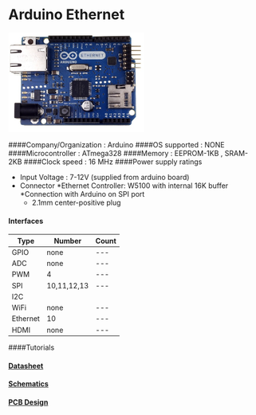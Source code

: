 # Arduino Ethernet
<img src="ArduinoEthernetFront450px.jpg" height="200" >


####Company/Organization : Arduino
####OS supported : NONE
####Microcontroller : ATmega328
####Memory : EEPROM-1KB , SRAM-2KB
####Clock speed : 16 MHz
####Power supply ratings 
* Input Voltage : 7-12V (supplied from arduino board)
* Connector
  *Ethernet Controller: W5100 with internal 16K buffer
  *Connection with Arduino on SPI port 
  * 2.1mm center-positive plug	
  
  

#### Interfaces

|Type|Number|Count|
|---|---|---|
|GPIO|none|---|
|ADC|none|---|
|PWM|4|---|
|SPI|10,11,12,13|---|
|I2C|
|WiFi|none|---|
|Ethernet|10|---|
|HDMI|none|---|
	
####Tutorials

#### [Datasheet](http://www.atmel.com/Images/doc8161.pdf)
#### [Schematics](http://arduino.cc/en/uploads/Main/arduino-ethernet-R3-schematic.pdf)
#### [PCB Design](http://arduino.cc/en/uploads/Main/arduino-ethernet-R3-schematic.pdf)
